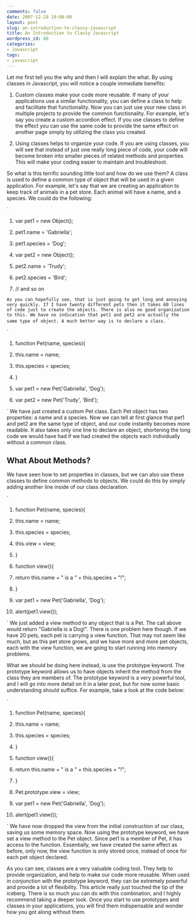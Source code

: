 ```yaml
---
comments: false
date: 2007-12-28 19:00:00
layout: post
slug: an-introduction-to-classy-javascript
title: An Introduction to Classy Javascript
wordpress_id: 88
categories:
- Javascript
tags:
- javascript
---
```


Let me first tell you the why and then I will explain the what. By using classes in Javascript, you will notice a couple immediate benefits:



	
  1. Custom classes make your code more reusable. If many of your applications use a similar functionality, you can define a class to help and facilitate that functionality. Now you can just use your new class in multiple projects to provide the common functionality. For example, let's say you create a custom accordion effect. If you use classes to define the effect you can use the same code to provide the same effect on another page simply by utilizing the class you created.

	
  2. Using classes helps to organize your code. If you are using classes, you will see that instead of just one really long piece of code, your code will become broken into smaller pieces of related methods and properties. This will make your coding easier to maintain and troubleshoot.


So what is this terrific sounding little tool and how do we use them? A class is used to define a common type of object that will be used in a given application. For example, let's say that we are creating an application to keep track of animals in a pet store. Each animal will have a name, and a species. We could do the following:
`
`

`



	
  1. var pet1 = new Object();

	
  2. pet1.name = 'Gabriella';

	
  3. pet1.species = 'Dog';

	
  4. var pet2 = new Object();

	
  5. pet2.name = 'Trudy';

	
  6. pet2.species = 'Bird';

	
  7. // and so on


`
As you can hopefully see, that is just going to get long and annoying very quickly. If I have twenty different pets then it takes 60 lines of code just to create the objects. There is also no good organization to this. We have no indication that pet1 and pet2 are actually the same type of object. A much better way is to declare a class.
`
`

`



	
  1. function Pet(name, species){

	
  2. this.name = name;

	
  3. this.species = species;

	
  4. }

	
  5. var pet1 = new Pet('Gabriella', 'Dog');

	
  6. var pet2 = new Pet('Trudy', 'Bird');


`
We have just created a custom Pet class. Each Pet object has two properties: a name and a species. Now we can tell at first glance that pet1 and pet2 are the same type of object, and our code instantly becomes more readable. It also takes only one line to declare an object, shortening the long code we would have had if we had created the objects each individually without a common class.


## What About Methods?


We have seen how to set properties in classes, but we can also use these classes to define common methods to objects. We could do this by simply adding another line inside of our class declaration.
`
`

`



	
  1. function Pet(name, species){

	
  2. this.name = name;

	
  3. this.species = species;

	
  4. this.view = view;

	
  5. }

	
  6. function view(){

	
  7. return this.name + " is a " + this.species + "!";

	
  8. }

	
  9. var pet1 = new Pet('Gabriella', 'Dog');

	
  10. alert(pet1.view());


`
We just added a view method to any object that is a Pet. The call above would return "Gabriella is a Dog!". There is one problem here though. If we have 20 pets, each pet is carrying a view function. That may not seem like much, but as this pet store grows, and we have more and more pet objects, each with the view function, we are going to start running into memory problems.

What we should be doing here instead, is use the prototype keyword. The prototype keyword allows us to have objects inherit the method from the class they are members of. The prototype keyword is a very powerful tool, and I will go into more detail on it in a later post, but for now some basic understanding should suffice. For example, take a look at the code below:
`
`

`



	
  1. function Pet(name, species){

	
  2. this.name = name;

	
  3. this.species = species;

	
  4. }

	
  5. function view(){

	
  6. return this.name + " is a " + this.species + "!";

	
  7. }

	
  8. Pet.prototype.view = view;

	
  9. var pet1 = new Pet('Gabriella', 'Dog');

	
  10. alert(pet1.view());


`
We have now dropped the view from the initial construction of our class, saving us some memory space. Now using the prototype keyword, we have set a view method to the Pet object. Since pet1 is a member of Pet, it has access to the function. Essentially, we have created the same effect as before, only now, the view function is only stored once, instead of once for each pet object declared.

As you can see, classes are a very valuable coding tool. They help to provide organization, and help to make our code more reusable. When used in conjunction with the prototype keyword, they can be extremely powerful and provide a lot of flexibility. This article really just touched the tip of the iceberg. There is so much you can do with this combination, and I highly recommend taking a deeper look. Once you start to use prototypes and classes in your applications, you will find them indispensable and wonder how you got along without them.
